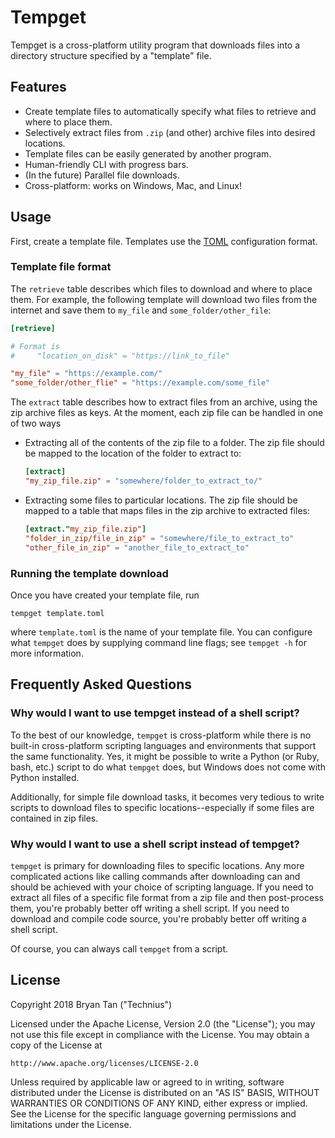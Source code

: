 # Tempget

Tempget is a cross-platform utility program that downloads files into a
directory structure specified by a "template" file.

## Features

* Create template files to automatically specify what files to retrieve and
  where to place them.
* Selectively extract files from `.zip` (and other) archive files into desired
  locations.
* Template files can be easily generated by another program.
* Human-friendly CLI with progress bars.
* (In the future) Parallel file downloads.
* Cross-platform: works on Windows, Mac, and Linux!

## Usage

First, create a template file. Templates use the
[TOML](https://github.com/toml-lang/toml) configuration format.

### Template file format

The `retrieve` table describes which files to download and where to place them.
For example, the following template will download two files from the internet
and save them to `my_file` and `some_folder/other_file`:

```toml
[retrieve]

# Format is
#     "location_on_disk" = "https://link_to_file"

"my_file" = "https://example.com/"
"some_folder/other_flie" = "https://example.com/some_file"
```

The `extract` table describes how to extract files from an archive, using the
zip archive files as keys. At the moment, each zip file can be handled in one of
two ways

* Extracting all of the contents of the zip file to a folder. The zip file
  should be mapped to the location of the folder to extract to:

  ```toml
  [extract]
  "my_zip_file.zip" = "somewhere/folder_to_extract_to/"
  ```
* Extracting some files to particular locations. The zip file should be mapped
  to a table that maps files in the zip archive to extracted files:
  
  ```toml
  [extract."my_zip_file.zip"]
  "folder_in_zip/file_in_zip" = "somewhere/file_to_extract_to"
  "other_file_in_zip" = "another_file_to_extract_to"
  ```
  
### Running the template download

Once you have created your template file, run

```plain
tempget template.toml
```

where `template.toml` is the name of your template file. You can configure what
`tempget` does by supplying command line flags; see `tempget -h` for more
information.

## Frequently Asked Questions

### Why would I want to use tempget instead of a shell script?

To the best of our knowledge, `tempget` is cross-platform while there is no
built-in cross-platform scripting languages and environments that support the
same functionality. Yes, it might be possible to write a Python (or Ruby, bash,
etc.) script to do what `tempget` does, but Windows does not come with Python
installed.

Additionally, for simple file download tasks, it becomes very tedious to write
scripts to download files to specific locations--especially if some files are
contained in zip files.

### Why would I want to use a shell script instead of tempget?

`tempget` is primary for downloading files to specific locations. Any more
complicated actions like calling commands after downloading can and should be
achieved with your choice of scripting language. If you need to extract all
files of a specific file format from a zip file and then post-process them,
you're probably better off writing a shell script. If you need to download and
compile code source, you're probably better off writing a shell script.

Of course, you can always call `tempget` from a script.

## License

Copyright 2018 Bryan Tan ("Technius")

Licensed under the Apache License, Version 2.0 (the "License");
you may not use this file except in compliance with the License.
You may obtain a copy of the License at

    http://www.apache.org/licenses/LICENSE-2.0

Unless required by applicable law or agreed to in writing, software
distributed under the License is distributed on an "AS IS" BASIS,
WITHOUT WARRANTIES OR CONDITIONS OF ANY KIND, either express or implied.
See the License for the specific language governing permissions and
limitations under the License.
